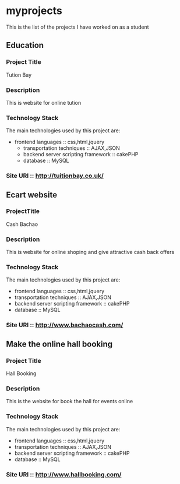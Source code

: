 # myprojects
This is the list of the projects I have worked on as a student


## Education
### Project Title
Tution Bay
### Description
This is website for online tution
### Technology Stack
The main technologies used by this project are:
- frontend languages :: css,html,jquery
  - transportation techniques :: AJAX,JSON
  - backend server scripting framework :: cakePHP
  - database :: MySQL
  
### Site URl :: http://tuitionbay.co.uk/

## Ecart website
### ProjectTitle
Cash Bachao
### Description
This is website for online shoping and give attractive cash back offers
### Technology Stack
The main technologies used by this project are:
  - frontend languages :: css,html,jquery
  - transportation techniques :: AJAX,JSON
  - backend server scripting framework :: cakePHP
  - database :: MySQL

### Site URl :: http://www.bachaocash.com/

## Make the online hall booking 
### Project Title
Hall Booking
### Description
This is the website for book the hall for events online
### Technology Stack
The main technologies used by this project are:
  - frontend languages :: css,html,jquery
  - transportation techniques :: AJAX,JSON
  - backend server scripting framework :: cakePHP
  - database :: MySQL

### Site URl :: http://www.hallbooking.com/
  
